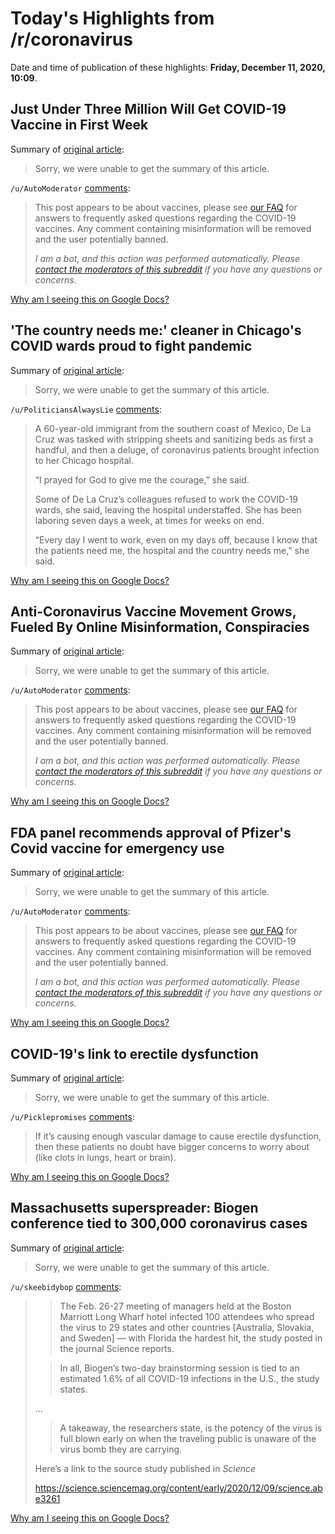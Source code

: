 # Today's Highlights from /r/coronavirus

Date and time of publication of these highlights: **Friday, December 11, 2020, 10:09**.

## Just Under Three Million Will Get COVID-19 Vaccine in First Week

Summary of [original article](https://www.medscape.com/viewarticle/942491):

> Sorry, we were unable to get the summary of this article.

`/u/AutoModerator` [comments](https://www.reddit.com/r/Coronavirus/comments/kb3e79/just_under_three_million_will_get_covid19_vaccine/):

> This post appears to be about vaccines, please see [our FAQ](https://www.reddit.com/r/Coronavirus/wiki/faq#wiki_where_can_i_find_information_about_the_mechanism_and_progress_of_vaccines.3F) for answers to frequently asked questions regarding the COVID-19 vaccines. Any comment containing misinformation will be removed and the user potentially banned.
> 
> 
> *I am a bot, and this action was performed automatically. Please [contact the moderators of this subreddit](/message/compose/?to=/r/Coronavirus) if you have any questions or concerns.*

[Why am I seeing this on Google Docs?](https://docs.google.com/document/d/1Dc6We63vOXIZsc0op-Bt4abqkYjXzOigalQqFxmvvbM/edit?usp=sharing)

## 'The country needs me:' cleaner in Chicago's COVID wards proud to fight pandemic

Summary of [original article](https://www.reuters.com/article/health-coronavirus-cleaners-idUSKBN28L1A3):

> Sorry, we were unable to get the summary of this article.

`/u/PoliticiansAlwaysLie` [comments](https://www.reddit.com/r/Coronavirus/comments/kb4fu8/the_country_needs_me_cleaner_in_chicagos_covid/):

> A 60-year-old immigrant from the southern coast of Mexico, De La Cruz was tasked with stripping sheets and sanitizing beds as first a handful, and then a deluge, of coronavirus patients brought infection to her Chicago hospital.
> 
> “I prayed for God to give me the courage,” she said.
> 
> Some of De La Cruz’s colleagues refused to work the COVID-19 wards, she said, leaving the hospital understaffed. She has been laboring seven days a week, at times for weeks on end.
> 
> “Every day I went to work, even on my days off, because I know that the patients need me, the hospital and the country needs me,” she said.

[Why am I seeing this on Google Docs?](https://docs.google.com/document/d/1Dc6We63vOXIZsc0op-Bt4abqkYjXzOigalQqFxmvvbM/edit?usp=sharing)

## Anti-Coronavirus Vaccine Movement Grows, Fueled By Online Misinformation, Conspiracies

Summary of [original article](https://www.wbur.org/hereandnow/2020/12/08/anti-vaccine-misinformation):

> Sorry, we were unable to get the summary of this article.

`/u/AutoModerator` [comments](https://www.reddit.com/r/Coronavirus/comments/kb1c8l/anticoronavirus_vaccine_movement_grows_fueled_by/):

> This post appears to be about vaccines, please see [our FAQ](https://www.reddit.com/r/Coronavirus/wiki/faq#wiki_where_can_i_find_information_about_the_mechanism_and_progress_of_vaccines.3F) for answers to frequently asked questions regarding the COVID-19 vaccines. Any comment containing misinformation will be removed and the user potentially banned.
> 
> 
> *I am a bot, and this action was performed automatically. Please [contact the moderators of this subreddit](/message/compose/?to=/r/Coronavirus) if you have any questions or concerns.*

[Why am I seeing this on Google Docs?](https://docs.google.com/document/d/1Dc6We63vOXIZsc0op-Bt4abqkYjXzOigalQqFxmvvbM/edit?usp=sharing)

## FDA panel recommends approval of Pfizer's Covid vaccine for emergency use

Summary of [original article](https://www.cnbc.com/2020/12/10/pfizer-covid-vaccine-fda-panel-recommends-approval-for-emergency-use.html):

> Sorry, we were unable to get the summary of this article.

`/u/AutoModerator` [comments](https://www.reddit.com/r/Coronavirus/comments/kapfh1/fda_panel_recommends_approval_of_pfizers_covid/):

> This post appears to be about vaccines, please see [our FAQ](https://www.reddit.com/r/Coronavirus/wiki/faq#wiki_where_can_i_find_information_about_the_mechanism_and_progress_of_vaccines.3F) for answers to frequently asked questions regarding the COVID-19 vaccines. Any comment containing misinformation will be removed and the user potentially banned.
> 
> 
> *I am a bot, and this action was performed automatically. Please [contact the moderators of this subreddit](/message/compose/?to=/r/Coronavirus) if you have any questions or concerns.*

[Why am I seeing this on Google Docs?](https://docs.google.com/document/d/1Dc6We63vOXIZsc0op-Bt4abqkYjXzOigalQqFxmvvbM/edit?usp=sharing)

## COVID-19's link to erectile dysfunction

Summary of [original article](https://www.dw.com/en/covid-19s-link-to-erectile-dysfunction/a-55862989):

> Sorry, we were unable to get the summary of this article.

`/u/Picklepromises` [comments](https://www.reddit.com/r/Coronavirus/comments/kb1jxl/covid19s_link_to_erectile_dysfunction/):

> If it’s causing enough vascular damage to cause erectile dysfunction, then these patients no doubt have bigger concerns to worry about (like clots in lungs, heart or brain).

[Why am I seeing this on Google Docs?](https://docs.google.com/document/d/1Dc6We63vOXIZsc0op-Bt4abqkYjXzOigalQqFxmvvbM/edit?usp=sharing)

## Massachusetts superspreader: Biogen conference tied to 300,000 coronavirus cases

Summary of [original article](https://www.bostonherald.com/2020/12/11/massachusetts-superspreader-biogen-conference-tied-to-300000-coronavirus-cases/):

> Sorry, we were unable to get the summary of this article.

`/u/skeebidybop` [comments](https://www.reddit.com/r/Coronavirus/comments/kawyh4/massachusetts_superspreader_biogen_conference/):

> >The Feb. 26-27 meeting of managers held at the Boston Marriott Long Wharf hotel infected 100 attendees who spread the virus to 29 states and other countries [Australia, Slovakia, and Sweden] — with Florida the hardest hit, the study posted in the journal Science reports.
> 
> >In all, Biogen’s two-day brainstorming session is tied to an estimated 1.6% of all COVID-19 infections in the U.S., the study states.
> 
> ...
> 
> > A takeaway, the researchers state, is the potency of the virus is full blown early on when the traveling public is unaware of the virus bomb they are carrying.
> 
> Here’s a link to the source study published in *Science*
> 
> https://science.sciencemag.org/content/early/2020/12/09/science.abe3261

[Why am I seeing this on Google Docs?](https://docs.google.com/document/d/1Dc6We63vOXIZsc0op-Bt4abqkYjXzOigalQqFxmvvbM/edit?usp=sharing)

